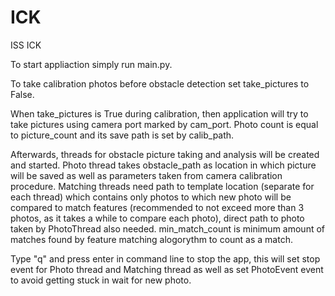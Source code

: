 # ICK
ISS ICK

To start appliaction simply run main.py.

To take calibration photos before obstacle detection set take_pictures to False.

When take_pictures is True during calibration, then application will try to take pictures using camera port marked by cam_port. Photo count is equal to picture_count and its save path is set by calib_path.

Afterwards, threads for obstacle picture taking and analysis will be created and started.
Photo thread takes obstacle_path as location in which picture will be saved as well as parameters taken from camera calibration procedure.
Matching threads need path to template location (separate for each thread) which contains only photos to which new photo will be compared to match features (recommended to not exceed more than 3 photos, as it takes a while to compare each photo), direct path to photo taken by PhotoThread also needed. min_match_count is minimum amount of matches found by feature matching alogorythm to count as a match.

Type "q" and press enter in command line to stop the app, this will set stop event for Photo thread and Matching thread as well as set PhotoEvent event to avoid getting stuck in wait for new photo.
